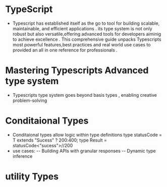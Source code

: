 # TypeScript 
- Typescript has established itself as the go to tool for building scalable, maintainable, and efficient applications . its type system is not only robust but also versatile,offering advanced tools for developers aiminig to achieve excellence . This comprehensive guide unpacks Typescripts most powerful features,best practices and real world use cases to provided an all in one reference for professionals .

# Mastering Typescripts Advanced type system 
- Typescripts type system goes beyond basis types , enabling creative problem-solving 
# Conditaional Types 
- Conditaional types allow logic within type definitions 
 type statusCode<T> = T extends "Sucess" ? 200:400;
 type Result = statusCode<"sucess">//200
 - use cases:
 -- Building APIs with granular responses 
 -- Dynamic type inference 
 # utility Types
 